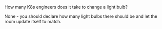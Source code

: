 How many K8s engineers does it take to change a light bulb?

None - you should declare how many light bulbs there should be and let the room update itself to match.
